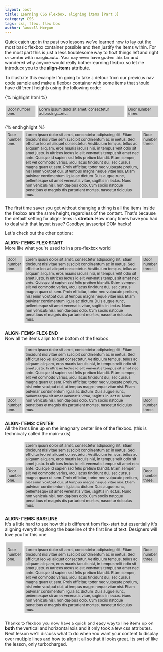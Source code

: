 ```yaml
---
layout: post
title: Learning CSS Flexbox, aligning items [Part 3]
category: CSS
tags: css, flex, flex box
author: Russell Morgan
---
```


Quick catch up: in the past two lessons we've learned how to lay out the most basic flexbox container possible and then justify the items within. For the most part this is just a less troublesome way to float things left and right or center with margin:auto. You may even have gotten this far and wondered why anyone would really bother learning flexbox so let me introduce you to the **align-items** attribute.

To illustrate this example I'm going to take a detour from our previous nav code sample and make a flexbox container with some items that should have different heights using the following code:

{% highlight html %}
<style>
    .my-flex-container {
      display:flex;
    }
    .my-flex-container div {
      background:#ccc;
      padding:.25rem;
      margin:.25rem;
    }
</style>

<div class="my-flex-container">
    <div>Door number one.</div>
    <div>
    Lorem ipsum dolor sit amet, 
    consectetur adipiscing....etc.
    </div>
    <div>Door number three.</div>
</div>
{% endhighlight %}

<style>
    .my-flex-container {
      display:flex;
      font-size:.75rem;
      margin-bottom:1.25rem;
    }
    .my-flex-container div {
      background:#ccc;
      padding:.25rem;
      margin:.25rem;
    }
</style>

<div class="my-flex-container">
    <div>Door number one.</div>
    <div>Lorem ipsum dolor sit amet, consectetur adipiscing elit. Etiam tincidunt nisi vitae sem suscipit condimentum ac in metus. Sed efficitur leo vel aliquet consectetur. Vestibulum tempus, tellus ac aliquam aliquam, eros mauris iaculis nisi, in tempus velit odio sit amet justo. In ultrices lectus id elit venenatis tempus sit amet nec ante. Quisque id sapien sed felis pretium blandit. Etiam semper, elit vel commodo varius, arcu lacus tincidunt dui, sed cursus magna quam ut sem. Proin efficitur, tortor nec vulputate pretium, nisl enim volutpat dui, ut tempus magna neque vitae nisi. Etiam pulvinar condimentum ligula ac dictum. Duis augue nunc, pellentesque sit amet venenatis vitae, sagittis in lectus. Nunc non vehicula nisi, non dapibus odio. Cum sociis natoque penatibus et magnis dis parturient montes, nascetur ridiculus mus.</div>
    <div>Door number three.</div>
</div>



The first time saver you get without changing a thing is all the items inside the flexbox are the same height, regardless of the content. That's because the default setting for align-items is **stretch**. How many times have you had to deal with that layout issue? Goodbye javascript DOM hacks!

Let's check out the other options:

**ALIGN-ITEMS: FLEX-START**<br>
More like what you're used to in a pre-flexbox world
<div class="my-flex-container" style="align-items:flex-start">
    <div>Door number one.</div>
    <div>Lorem ipsum dolor sit amet, consectetur adipiscing elit. Etiam tincidunt nisi vitae sem suscipit condimentum ac in metus. Sed efficitur leo vel aliquet consectetur. Vestibulum tempus, tellus ac aliquam aliquam, eros mauris iaculis nisi, in tempus velit odio sit amet justo. In ultrices lectus id elit venenatis tempus sit amet nec ante. Quisque id sapien sed felis pretium blandit. Etiam semper, elit vel commodo varius, arcu lacus tincidunt dui, sed cursus magna quam ut sem. Proin efficitur, tortor nec vulputate pretium, nisl enim volutpat dui, ut tempus magna neque vitae nisi. Etiam pulvinar condimentum ligula ac dictum. Duis augue nunc, pellentesque sit amet venenatis vitae, sagittis in lectus. Nunc non vehicula nisi, non dapibus odio. Cum sociis natoque penatibus et magnis dis parturient montes, nascetur ridiculus mus.</div>
    <div>Door number three.</div>
</div>


**ALIGN-ITEMS: FLEX-END**<br>
Now all the items align to the bottom of the flexbox
<div class="my-flex-container" style="align-items:flex-end">
    <div>Door number one.</div>
    <div>Lorem ipsum dolor sit amet, consectetur adipiscing elit. Etiam tincidunt nisi vitae sem suscipit condimentum ac in metus. Sed efficitur leo vel aliquet consectetur. Vestibulum tempus, tellus ac aliquam aliquam, eros mauris iaculis nisi, in tempus velit odio sit amet justo. In ultrices lectus id elit venenatis tempus sit amet nec ante. Quisque id sapien sed felis pretium blandit. Etiam semper, elit vel commodo varius, arcu lacus tincidunt dui, sed cursus magna quam ut sem. Proin efficitur, tortor nec vulputate pretium, nisl enim volutpat dui, ut tempus magna neque vitae nisi. Etiam pulvinar condimentum ligula ac dictum. Duis augue nunc, pellentesque sit amet venenatis vitae, sagittis in lectus. Nunc non vehicula nisi, non dapibus odio. Cum sociis natoque penatibus et magnis dis parturient montes, nascetur ridiculus mus.</div>
    <div>Door number three.</div>
</div>


**ALIGN-ITEMS: CENTER**<br>
All the items line up on the imaginary center line of the flexbox. (this is technically called the main-axis)
<div class="my-flex-container" style="align-items:center">
    <div>Door number one.</div>
    <div>Lorem ipsum dolor sit amet, consectetur adipiscing elit. Etiam tincidunt nisi vitae sem suscipit condimentum ac in metus. Sed efficitur leo vel aliquet consectetur. Vestibulum tempus, tellus ac aliquam aliquam, eros mauris iaculis nisi, in tempus velit odio sit amet justo. In ultrices lectus id elit venenatis tempus sit amet nec ante. Quisque id sapien sed felis pretium blandit. Etiam semper, elit vel commodo varius, arcu lacus tincidunt dui, sed cursus magna quam ut sem. Proin efficitur, tortor nec vulputate pretium, nisl enim volutpat dui, ut tempus magna neque vitae nisi. Etiam pulvinar condimentum ligula ac dictum. Duis augue nunc, pellentesque sit amet venenatis vitae, sagittis in lectus. Nunc non vehicula nisi, non dapibus odio. Cum sociis natoque penatibus et magnis dis parturient montes, nascetur ridiculus mus.</div>
    <div>Door number three.</div>
</div>


**ALIGN-ITEMS: BASELINE**<br>
It's a little hard to see how this is different from flex-start but essentially it's aligning everything along the baseline of the first line of text. Designers will love you for this one.
<div class="my-flex-container" style="align-items:baseline">
    <div><p>Door number one.</p></div>
    <div>Lorem ipsum dolor sit amet, consectetur adipiscing elit. Etiam tincidunt nisi vitae sem suscipit condimentum ac in metus. Sed efficitur leo vel aliquet consectetur. Vestibulum tempus, tellus ac aliquam aliquam, eros mauris iaculis nisi, in tempus velit odio sit amet justo. In ultrices lectus id elit venenatis tempus sit amet nec ante. Quisque id sapien sed felis pretium blandit. Etiam semper, elit vel commodo varius, arcu lacus tincidunt dui, sed cursus magna quam ut sem. Proin efficitur, tortor nec vulputate pretium, nisl enim volutpat dui, ut tempus magna neque vitae nisi. Etiam pulvinar condimentum ligula ac dictum. Duis augue nunc, pellentesque sit amet venenatis vitae, sagittis in lectus. Nunc non vehicula nisi, non dapibus odio. Cum sociis natoque penatibus et magnis dis parturient montes, nascetur ridiculus mus.</div>
    <div>Door number three.</div>
</div>

Thanks to flexbox you now have a quick and easy way to line items up on **both** the vertical and horizontal axis and it only took a few css attributes. Next lesson we'll discuss what to do when you want your content to display over multiple lines and how to align it all so that it looks great. Its sort of like the lesson, only turbocharged.
